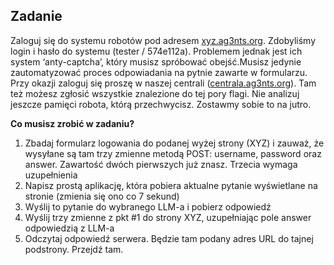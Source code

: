 ## Zadanie

Zaloguj się do systemu robotów pod adresem [xyz.ag3nts.org](http://xyz.ag3nts.org/). Zdobyliśmy login i hasło do systemu (tester / 574e112a). Problemem jednak jest ich system ‘anty-captcha’, który musisz spróbować obejść.Musisz jedynie zautomatyzować proces odpowiadania na pytnie zawarte w formularzu. Przy okazji zaloguj się proszę w naszej centrali ([centrala.ag3nts.org](http://centrala.ag3nts.org/)). Tam też możesz zgłosić wszystkie znalezione do tej pory flagi. Nie analizuj jeszcze pamięci robota, którą przechwycisz. Zostawmy sobie to na jutro.

**Co musisz zrobić w zadaniu?**

1. Zbadaj formularz logowania do podanej wyżej strony (XYZ) i zauważ, że wysyłane są tam trzy zmienne metodą POST: username, password oraz answer. Zawartość dwóch pierwszych już znasz. Trzecia wymaga uzupełnienia
2. Napisz prostą aplikację, która pobiera aktualne pytanie wyświetlane na stronie (zmienia się ono co 7 sekund)
3. Wyślij to pytanie do wybranego LLM-a i pobierz odpowiedź
4. Wyślij trzy zmienne z pkt #1 do strony XYZ, uzupełniając pole answer odpowiedzią z LLM-a
5. Odczytaj odpowiedź serwera. Będzie tam podany adres URL do tajnej podstrony. Przejdź tam.
